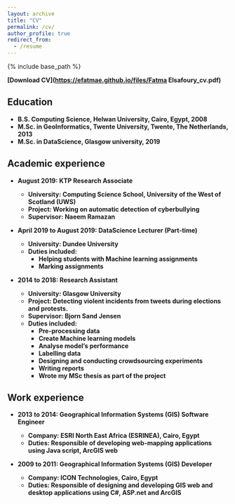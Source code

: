```yaml
---
layout: archive
title: "CV"
permalink: /cv/
author_profile: true
redirect_from:
  - /resume
---
```


{% include base_path %}

<span style=“color:blue;”> <b>[Download CV](https://efatmae.github.io/files/Fatma Elsafoury_cv.pdf)
<b> </span>

Education
------
* B.S. Computing Science, Helwan University, Cairo, Egypt, 2008
* M.Sc. in GeoInformatics, Twente University, Twente, The Netherlands, 2013
* M.Sc. in DataScience, Glasgow university, 2019

Academic experience
------
* <b>August 2019:</b> KTP Research Associate
  * <b>University:</b> Computing Science School, University of the West of Scotland (UWS)
  * <b>Project:</b> Working on automatic detection of cyberbullying
  * <b>Supervisor:</b> Naeem Ramazan

* <b>April 2019 to August 2019:<b> DataScience Lecturer (Part-time)
  * <b>University:</b> Dundee University
  * <b>Duties included:</b>
      * Helping students with Machine learning assignments
	  * Marking assignments

* <b>2014 to 2018:</b> Research Assistant
  * <b>University:</b> Glasgow University
  * <b>Project:</b> Detecting violent incidents from tweets during elections and protests.
  * <b>Supervisor:</b> Bjorn Sand Jensen
  * <b>Duties included:</b>
     * Pre-processing data
     * Create Machine learning models
     * Analyse model’s performance
     * Labelling data
     * Designing and conducting crowdsourcing experiments
     * Writing reports
     * Wrote my MSc thesis as part of the project

Work experience
------
* <b>2013 to 2014:</b> Geographical Information Systems (GIS) Software Engineer
  * <b>Company:</b> ESRI North East Africa (ESRINEA), Cairo, Egypt
  * <b>Duties:</b> Responsible of developing web-mapping applications using Java script, ArcGIS web

* <b>2009 to 2011:</b> Geographical Information Systems (GIS) Developer
  * <b>Company:</b> ICON Technologies, Cairo, Egypt
  * <b>Duties:</b> Responsible of designing and developing GIS web and desktop applications using C#, ASP.net and ArcGIS

